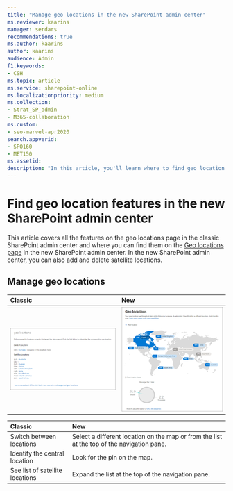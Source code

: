 ```yaml
---
title: "Manage geo locations in the new SharePoint admin center"
ms.reviewer: kaarins
manager: serdars
recommendations: true
ms.author: kaarins
author: kaarins
audience: Admin
f1.keywords:
- CSH
ms.topic: article
ms.service: sharepoint-online
ms.localizationpriority: medium
ms.collection:  
- Strat_SP_admin
- M365-collaboration
ms.custom:
- seo-marvel-apr2020
search.appverid:
- SPO160
- MET150
ms.assetid: 
description: "In this article, you'll learn where to find geo location features in the new SharePoint admin center."
---
```


# Find geo location features in the new SharePoint admin center

This article covers all the features on the geo locations page in the classic SharePoint admin center and where you can find them on the [Geo locations page](https://admin.microsoft.com/sharepoint?page=geoLocations&modern=true) in the new SharePoint admin center. In the new SharePoint admin center, you can also add and delete satellite locations. 

## Manage geo locations

|**Classic**|**New**|
|:-----|:-----|
|![Classic geo locations](media/classic-geo-locations.png) |![New geo locations](media/new-geo-locations.png)|

|**Classic**|**New**|
|:-----|:-----|
|Switch between locations |   Select a different location on the map or from the list at the top of the navigation pane. |
|Identify the central location | Look for the pin on the map. |
|See list of satellite locations | Expand the list at the top of the navigation pane. |






